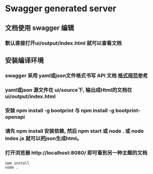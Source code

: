 # Swagger generated server

## 文档使用 swagger 编辑

### 默认直接打开ui/output/index.html 就可以查看文档



## 安装编译环境

### swagger 采用 yaml或json文件格式书写 API 文档 [格式规范参考](http://swagger.io/specification/)
### yaml或json 源文件在 ui/source下, 输出成Html的文档在 ui/output/index.html
### 安装 npm install -g bootprint 与 npm install -g bootprint-openapi
### 请先 npm install 安装依赖, 然后 npm start 或 node . 或 node index.js 就可以把json生成html。

### 打开浏览器 http://localhost:8080/ 即可看到另一种主题的文档


```
npm install
node .
```

